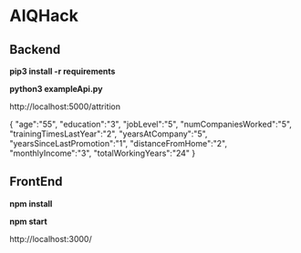 # AIQHack

## Backend

__pip3 install -r requirements__

__python3 exampleApi.py__

http://localhost:5000/attrition

{
	"age":"55",
    "education":"3",
    "jobLevel":"5",
    "numCompaniesWorked":"5",
    "trainingTimesLastYear":"2",
    "yearsAtCompany":"5",
    "yearsSinceLastPromotion":"1",
    "distanceFromHome":"2",
    "monthlyIncome":"3",
    "totalWorkingYears":"24"
}

## FrontEnd

__npm install__

__npm start__

http://localhost:3000/
